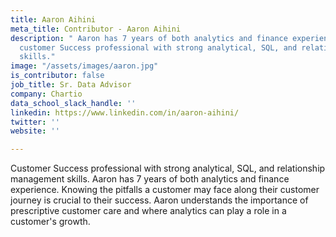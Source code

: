 ```yaml
---
title: Aaron Aihini
meta_title: Contributor - Aaron Aihini
description: " Aaron has 7 years of both analytics and finance experience. He is a
  customer Success professional with strong analytical, SQL, and relationship management
  skills."
image: "/assets/images/aaron.jpg"
is_contributor: false
job_title: Sr. Data Advisor
company: Chartio
data_school_slack_handle: ''
linkedin: https://www.linkedin.com/in/aaron-aihini/
twitter: ''
website: ''

---
```

Customer Success professional with strong analytical, SQL, and relationship management skills. Aaron has 7 years of both analytics and finance experience. Knowing the pitfalls a customer may face along their customer journey is crucial to their success. Aaron understands the importance of prescriptive customer care and where analytics can play a role in a customer's growth.  